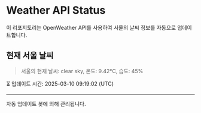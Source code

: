 
# Weather API Status

이 리포지토리는 OpenWeather API를 사용하여 서울의 날씨 정보를 자동으로 업데이트합니다.

## 현재 서울 날씨
> 서울의 현재 날씨: clear sky, 온도: 9.42°C, 습도: 45%

⏳ 업데이트 시간: 2025-03-10 09:19:02 (UTC)

---
자동 업데이트 봇에 의해 관리됩니다.

